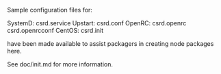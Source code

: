 Sample configuration files for:

SystemD: csrd.service
Upstart: csrd.conf
OpenRC:  csrd.openrc
         csrd.openrcconf
CentOS:  csrd.init

have been made available to assist packagers in creating node packages here.

See doc/init.md for more information.
